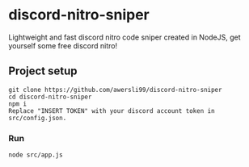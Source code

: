 # discord-nitro-sniper
Lightweight and fast discord nitro code sniper created in NodeJS, get yourself some free discord nitro!

## Project setup
```
git clone https://github.com/awersli99/discord-nitro-sniper
cd discord-nitro-sniper
npm i
Replace "INSERT TOKEN" with your discord account token in src/config.json.
```

### Run
```
node src/app.js
```
